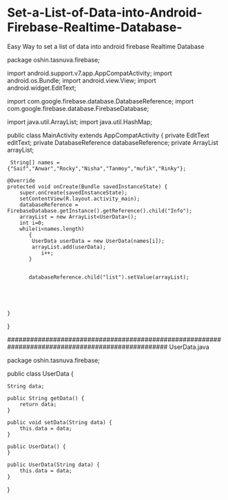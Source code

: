 # Set-a-List-of-Data-into-Android-Firebase-Realtime-Database-

Easy Way to set a list of data into android firebase Realtime Database 






package oshin.tasnuva.firebase;

import android.support.v7.app.AppCompatActivity;
import android.os.Bundle;
import android.view.View;
import android.widget.EditText;

import com.google.firebase.database.DatabaseReference;
import com.google.firebase.database.FirebaseDatabase;

import java.util.ArrayList;
import java.util.HashMap;

public class MainActivity extends AppCompatActivity {
     private EditText editText;
     private DatabaseReference databaseReference;
     private ArrayList<UserData> arrayList;

     String[] names ={"Saif","Anwar","Rocky","Nisha","Tanmoy","mufik","Rinky"};

    @Override
    protected void onCreate(Bundle savedInstanceState) {
        super.onCreate(savedInstanceState);
        setContentView(R.layout.activity_main);
        databaseReference = FirebaseDatabase.getInstance().getReference().child("Info");
        arrayList = new ArrayList<UserData>();
        int i=0;
        while(i<names.length)
           {
            UserData userData = new UserData(names[i]);
            arrayList.add(userData);
               i++;
           }


           databaseReference.child("list").setValue(arrayList);





    }








}



##################################################################################################
UserData.java




package oshin.tasnuva.firebase;

public class UserData {

    String data;

    public String getData() {
        return data;
    }

    public void setData(String data) {
        this.data = data;
    }

    public UserData() {
    }

    public UserData(String data) {
        this.data = data;
    }
}








